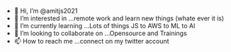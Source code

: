 - 👋 Hi, I’m @amitjs2021
- 👀 I’m interested in ...remote work and learn new things (whate ever it is) 
- 🌱 I’m currently learning ...Lots of things JS to AWS to ML to AI
- 💞️ I’m looking to collaborate on ...Opensource and Trainings
- 📫 How to reach me ...connect on my twitter account

<!---
amitjs2021/amitjs2021 is a ✨ special ✨ repository because its `README.md` (this file) appears on your GitHub profile.
You can click the Preview link to take a look at your changes.
--->
